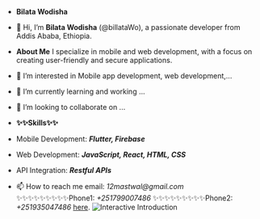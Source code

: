 
- **Bilata Wodisha**
- 👋 Hi, I’m **Bilata Wodisha** (@billataWo), a passionate developer from Addis Ababa, Ethiopia.
- **About Me**
I specialize in mobile and web development, with a focus on creating user-friendly and secure applications.
- 👀 I’m interested in Mobile app development, web development,...
- 🌱 I’m currently learning and working ...
- 💞️ I’m looking to collaborate on ...

- **✨✨Skills✨✨**
- Mobile Development: **_Flutter, Firebase_**
- Web Development: **_JavaScript, React, HTML, CSS_**
- API Integration: **_Restful APIs_**
- 📫 How to reach me email: _12mastwal@gmail.com_
✨✨✨✨✨✨✨✨✨Phone1: _+251799007486_
✨✨✨✨✨✨✨✨✨Phone2: _+251935047486_
[here](https://billataWo.github.io/I-m-developer/).
![Interactive Introduction](path/to/your/animation.gif)
                      
<!---
billataWo/billataWo is a ✨ special ✨ repository because its `README.md` (this file) appears on your GitHub profile.
You can click the Preview link to take a look at your changes.
---><!DOCTYPE html>
